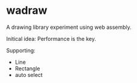 # wadraw
A drawing library experiment using web assembly.

Initical idea: Performance is the key. 

Supporting:

- Line
- Rectangle
- auto select
